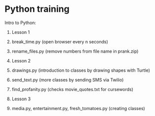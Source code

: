 # Python training

Intro to Python:

1. Lesson 1
  1. break_time.py (open browser every n seconds)
  2. rename_files.py (remove numbers from file name in prank.zip)

2. Lesson 2
  1. drawings.py (introduction to classes by drawing shapes with Turtle)
  2. send_text.py (more classes by sending SMS via Twilio)
  3. find_profanity.py (checks movie_quotes.txt for cursewords)

3. Lesson 3
  1. media.py, entertainment.py, fresh_tomatoes.py (creating classes)
